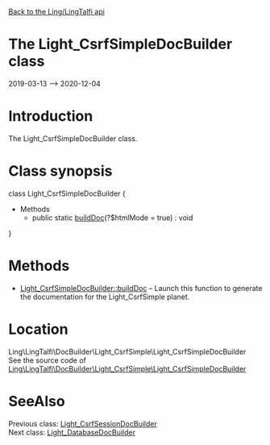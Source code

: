 [Back to the Ling/LingTalfi api](https://github.com/lingtalfi/LingTalfi/blob/master/doc/api/Ling/LingTalfi.md)



The Light_CsrfSimpleDocBuilder class
================
2019-03-13 --> 2020-12-04






Introduction
============

The Light_CsrfSimpleDocBuilder class.



Class synopsis
==============


class <span class="pl-k">Light_CsrfSimpleDocBuilder</span>  {

- Methods
    - public static [buildDoc](https://github.com/lingtalfi/LingTalfi/blob/master/doc/api/Ling/LingTalfi/DocBuilder/Light_CsrfSimple/Light_CsrfSimpleDocBuilder/buildDoc.md)(?$htmlMode = true) : void

}






Methods
==============

- [Light_CsrfSimpleDocBuilder::buildDoc](https://github.com/lingtalfi/LingTalfi/blob/master/doc/api/Ling/LingTalfi/DocBuilder/Light_CsrfSimple/Light_CsrfSimpleDocBuilder/buildDoc.md) &ndash; Launch this function to generate the documentation for the Light_CsrfSimple planet.





Location
=============
Ling\LingTalfi\DocBuilder\Light_CsrfSimple\Light_CsrfSimpleDocBuilder<br>
See the source code of [Ling\LingTalfi\DocBuilder\Light_CsrfSimple\Light_CsrfSimpleDocBuilder](https://github.com/lingtalfi/LingTalfi/blob/master/DocBuilder/Light_CsrfSimple/Light_CsrfSimpleDocBuilder.php)



SeeAlso
==============
Previous class: [Light_CsrfSessionDocBuilder](https://github.com/lingtalfi/LingTalfi/blob/master/doc/api/Ling/LingTalfi/DocBuilder/Light_CsrfSession/Light_CsrfSessionDocBuilder.md)<br>Next class: [Light_DatabaseDocBuilder](https://github.com/lingtalfi/LingTalfi/blob/master/doc/api/Ling/LingTalfi/DocBuilder/Light_Database/Light_DatabaseDocBuilder.md)<br>
